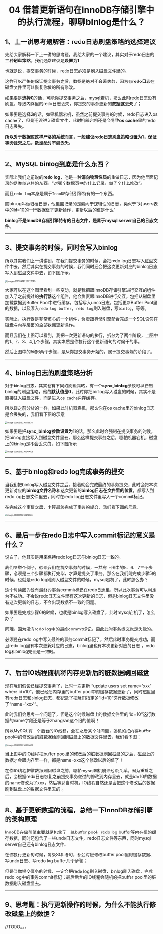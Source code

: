 <h1 align="center">04 借着更新语句在InnoDB存储引擎中的执行流程，聊聊binlog是什么？</h1>





## 1、上一讲思考题解答：redo日志刷盘策略的选择建议  

先给大家解释一下上一讲的思考题，我给大家的一个建议，其实对于redo日志的三种**刷盘策略**，我们通常建议是**设置为1**

也就是说，提交事务的时候，redo日志必须是刷入磁盘文件里的。  

这样可以严格的保证提交事务之后，数据是绝对不会丢失的，因为有**redo日志**在磁盘文件里可以恢复你做的所有修改。  

如果要是**选择0**的话，可能你提交事务之后，mysql宕机，那么此时redo日志没有刷盘，导致内存里的redo日志丢失，你提交的事务更新的**数据就丢失**了；

如果要是选择2的话，如果机器宕机，虽然之前提交事务的时候，redo日志进入os cache了，但是还没进入磁盘文件，此时机器宕机还是会导致**os cache**里的redo日志丢失。  

**所以对于数据库这样严格的系统而言，一般建议redo日志刷盘策略设置为1，保证事务提交之后，数据绝对不能丢失**。  



***

## 2、MySQL binlog到底是什么东西？  

实际上我们之前说的**redo log**，他是一种**偏向物理性质**的重做日志，因为他里面记录的是类似这样的东西，“对哪个数据页中的什么记录，做了个什么修改”。  

而且`redo log`本身是属于`InnoDB`存储引擎特有的一个东西。  

而binlog叫做归档日志，他里面记录的是偏向于逻辑性的日志，类似于“对users表中的id=10的一行数据做了更新操作，更新以后的值是什么”  

**binlog不是InnoDB存储引擎特有的日志文件，是属于mysql server自己的日志文件**。  

  

***

## 3、提交事务的时候，同时会写入binlog  

所以其实我们上一讲讲到，在我们提交事务的时候，会把redo log日志写入磁盘文件中去。然后其实在提交事务的时候，我们同时还会把这次更新对应的binlog日志写入到磁盘文件中去，如下图所示。

<img src="https://studyimages.oss-cn-beijing.aliyuncs.com/img/mysql/01-33/202210201124972.png" alt="image-20210919225727540" style="zoom:50%;" />  

大家可以在这个图里看到一些变动，就是我把跟InnoDB存储引擎进行交互的组件加入了之前提过的**执行器**这个组件，他会负责跟InnoDB进行交互，包括从磁盘里加载数据到Buffer Pool中进行缓存，包括写入undo日志，包括更新Buffer Pool里的数据，以及写入`redo log buffer`，`redo log`刷入磁盘，写`binlog`，等等。  

实际上，执行器是非常核心的一个组件，负责跟存储引擎配合完成一个SQL语句在磁盘与内存层面的全部数据更新操作。  

而且我们在上图可以看到，我把一次更新语句的执行，拆分为了两个阶段，上图中的1、2、3、4几个步骤，其实本质是你执行这个更新语句的时候干的事。

然后上图中的5和6两个步骤，是从你提交事务开始的，属于提交事务的阶段了。  



***

## 4、binlog日志的刷盘策略分析  

对于binlog日志，其实也有不同的刷盘策略，有一个**sync_binlog**参数可以控制binlog的刷盘策略，他的**默认值是0**，此时你把binlog写入磁盘的时候，其实不是直接进入磁盘文件，而是进入`os cache`内存缓存。  

所以跟之前分析的一样，如果此时机器宕机，那么你在os cache里的binlog日志是会丢失的，我们看下图的示意  

<img src="https://studyimages.oss-cn-beijing.aliyuncs.com/img/mysql/01-33/202210201124974.png" alt="image-20210919230153838" style="zoom:45%;" />

如果要是把**sync_binlog参数设置为1**的话，那么此时会强制在提交事务的时候，把binlog直接写入到磁盘文件里去，那么这样提交事务之后，哪怕机器宕机，磁盘上的binlog是不会丢失的，如下图所示  

<img src="https://studyimages.oss-cn-beijing.aliyuncs.com/img/mysql/01-33/202210201124975.png" alt="image-20210919230240608" style="zoom:45%;" />



***

## 5、基于binlog和redo log完成事务的提交  

当我们把binlog写入磁盘文件之后，接着就会完成最终的事务提交，此时会把本次更新对应的**binlog文件名称**和这次更新的**binlog日志在文件里的位置**，都写入到redo log日志文件里去，同时在redo log日志文件里写入一个commit标记。

在完成这个事情之后，才算最终完成了事务的提交，我们看下图的示意。  

<img src="https://studyimages.oss-cn-beijing.aliyuncs.com/img/mysql/01-33/202210201124976.png" alt="image-20210919230412726" style="zoom:45%;" />



***

## 6、最后一步在redo日志中写入commit标记的意义是什么？  

说白了，他其实是用来保持redo log日志与binlog日志一致的。  

我们来举个例子，假设我们在提交事务的时候，一共有上图中的5、6、7三个步骤，必须是三个步骤都执行完毕，才算是提交了事务。那么在我们刚完成步骤5的时候，也就是redo log刚刷入磁盘文件的时候，mysql宕机了，此时怎么办？  

这个时候因为没有最终的事务commit标记在redo日志里，所以此次事务可以判定为不成功。不会说redo日志文件里有这次更新的日志，但是binlog日志文件里没有这次更新的日志，不会出现数据不一致的问题。 

如果要是完成步骤6的时候，也就是binlog写入磁盘了，此时mysql宕机了，怎么办？  

同理，因为没有redo log中的最终commit标记，因此此时事务提交也是失败的。  

必须是在redo log中写入最终的事务commit标记了，然后此时事务提交成功，而且redo log里有本次更新对应的日志，binlog里也有本次更新对应的日志 ，redo log和binlog完全是一致的。   



***

## 7、后台IO线程随机将内存更新后的脏数据刷回磁盘  

现在我们假设已经提交事务了，此时一次更新 “update users set name='xxx' where id=10”，他已经把内存里的buffer pool中的缓存数据更新了，同时磁盘里有redo日志和binlog日志，都记录了把我们指定的“id=10”这行数据修改了“name='xxx'”。  

此时我们会思考一个问题了，但是这个时候磁盘上的数据文件里的“id=10”这行数据的name字段还是等于zhangsan这个旧的值啊！  

所以MySQL有一个后台的IO线程，会在之后某个时间里，随机的把内存buffer pool中的修改后的脏数据给刷回到磁盘上的数据文件里去，我们看下图：  

<img src="https://studyimages.oss-cn-beijing.aliyuncs.com/img/mysql/01-33/202210201124977.png" alt="image-20210919230920809" style="zoom:45%;" />

当上图中的IO线程把buffer pool里的修改后的脏数据刷回磁盘的之后，磁盘上的数据才会跟内存里一样，都是name=xxx这个修改以后的值了！  

在你IO线程把脏数据刷回磁盘之前，哪怕mysql宕机崩溃也没关系，因为重启之后，会根据redo日志恢复之前提交事务做过的修改到内存里去，就是id=10的数据的name修改为了xxx，然后等适当时机，IO线程自然还是会把这个修改后的数据刷到磁盘上的数据文件里去的 。



***

## 8、基于更新数据的流程，总结一下InnoDB存储引擎的架构原理  

InnoDB存储引擎主要就是包含了一些buffer pool、redo log buffer等内存里的缓存数据，同时还包含了一些undo日志文件，redo日志文件等东西，同时mysql server自己还有binlog日志文件。  

在你执行更新的时候，每条SQL语句，都会对应修改buffer pool里的缓存数据、写undo日志、写redo log buffer几个步骤；  

但是当你提交事务的时候，一定会把redo log刷入磁盘，binlog刷入磁盘，完成redo log中的事务commit标记；最后后台的IO线程会随机的把buffer pool里的脏数据刷入磁盘里去。  



***

## 9、思考题：执行更新操作的时候，为什么不能执行修改磁盘上的数据？  

//TODO。。。
